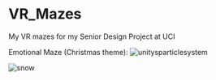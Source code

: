 # VR_Mazes
My VR mazes for my Senior Design Project at UCI

Emotional Maze (Christmas theme):
![unitysparticlesystem](https://github.com/JosephSaada/VR_Mazes/assets/64779012/93e00199-e348-46a4-ae5d-6169af0f233b)  

![snow](https://github.com/JosephSaada/VR_Mazes/assets/64779012/6363d280-6687-45e4-8a37-730f768ae6dc)

